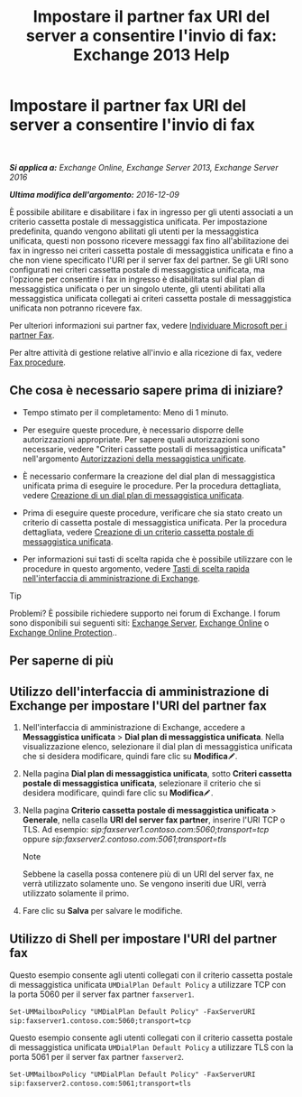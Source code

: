 ﻿---
title: "Impostare il partner fax URI del server a consentire l'invio di fax: Exchange 2013 Help"
TOCTitle: Impostare il partner fax URI del server a consentire l'invio di fax
ms:assetid: 77a9013b-d76b-4af2-8b2c-cef435cf67af
ms:mtpsurl: https://technet.microsoft.com/it-it/library/JJ650873(v=EXCHG.150)
ms:contentKeyID: 52057271
ms.date: 05/22/2018
mtps_version: v=EXCHG.150
ms.translationtype: MT
---

# Impostare il partner fax URI del server a consentire l'invio di fax

 

_**Si applica a:** Exchange Online, Exchange Server 2013, Exchange Server 2016_

_**Ultima modifica dell'argomento:** 2016-12-09_

È possibile abilitare e disabilitare i fax in ingresso per gli utenti associati a un criterio cassetta postale di messaggistica unificata. Per impostazione predefinita, quando vengono abilitati gli utenti per la messaggistica unificata, questi non possono ricevere messaggi fax fino all'abilitazione dei fax in ingresso nei criteri cassetta postale di messaggistica unificata e fino a che non viene specificato l'URI per il server fax del partner. Se gli URI sono configurati nei criteri cassetta postale di messaggistica unificata, ma l'opzione per consentire i fax in ingresso è disabilitata sul dial plan di messaggistica unificata o per un singolo utente, gli utenti abilitati alla messaggistica unificata collegati ai criteri cassetta postale di messaggistica unificata non potranno ricevere fax.

Per ulteriori informazioni sui partner fax, vedere [Individuare Microsoft per i partner Fax](https://go.microsoft.com/fwlink/?linkid=190238).

Per altre attività di gestione relative all'invio e alla ricezione di fax, vedere [Fax procedure](faxing-procedures-exchange-2013-help.md).

## Che cosa è necessario sapere prima di iniziare?

  - Tempo stimato per il completamento: Meno di 1 minuto.

  - Per eseguire queste procedure, è necessario disporre delle autorizzazioni appropriate. Per sapere quali autorizzazioni sono necessarie, vedere "Criteri cassette postali di messaggistica unificata" nell'argomento [Autorizzazioni della messaggistica unificate](unified-messaging-permissions-exchange-2013-help.md).

  - È necessario confermare la creazione del dial plan di messaggistica unificata prima di eseguire le procedure. Per la procedura dettagliata, vedere [Creazione di un dial plan di messaggistica unificata](create-a-um-dial-plan-exchange-2013-help.md).

  - Prima di eseguire queste procedure, verificare che sia stato creato un criterio di cassetta postale di messaggistica unificata. Per la procedura dettagliata, vedere [Creazione di un criterio cassetta postale di messaggistica unificata](create-a-um-mailbox-policy-exchange-2013-help.md).

  - Per informazioni sui tasti di scelta rapida che è possibile utilizzare con le procedure in questo argomento, vedere [Tasti di scelta rapida nell'interfaccia di amministrazione di Exchange](keyboard-shortcuts-in-the-exchange-admin-center-exchange-online-protection-help.md).


> [!TIP]
> Problemi? È possibile richiedere supporto nei forum di Exchange. I forum sono disponibili sui seguenti siti: <A href="https://go.microsoft.com/fwlink/p/?linkid=60612">Exchange Server</A>, <A href="https://go.microsoft.com/fwlink/p/?linkid=267542">Exchange Online</A> o <A href="https://go.microsoft.com/fwlink/p/?linkid=285351">Exchange Online Protection</A>..



## Per saperne di più

## Utilizzo dell'interfaccia di amministrazione di Exchange per impostare l'URI del partner fax

1.  Nell'interfaccia di amministrazione di Exchange, accedere a **Messaggistica unificata** \> **Dial plan di messaggistica unificata**. Nella visualizzazione elenco, selezionare il dial plan di messaggistica unificata che si desidera modificare, quindi fare clic su **Modifica**![Icona Modifica](images/JJ218640.6f53ccb2-1f13-4c02-bea0-30690e6ea71d(EXCHG.150).gif "Icona Modifica").

2.  Nella pagina **Dial plan di messaggistica unificata**, sotto **Criteri cassetta postale di messaggistica unificata**, selezionare il criterio che si desidera modificare, quindi fare clic su **Modifica**![Icona Modifica](images/JJ218640.6f53ccb2-1f13-4c02-bea0-30690e6ea71d(EXCHG.150).gif "Icona Modifica").

3.  Nella pagina **Criterio cassetta postale di messaggistica unificata** \> **Generale**, nella casella **URI del server fax partner**, inserire l'URI TCP o TLS. Ad esempio: *sip:faxserver1.contoso.com:5060;transport=tcp* oppure *sip:faxserver2.contoso.com:5061;transport=tls*
    

    > [!NOTE]
    > Sebbene la casella possa contenere più di un URI del server fax, ne verrà utilizzato solamente uno. Se vengono inseriti due URI, verrà utilizzato solamente il primo.



4.  Fare clic su **Salva** per salvare le modifiche.

## Utilizzo di Shell per impostare l'URI del partner fax

Questo esempio consente agli utenti collegati con il criterio cassetta postale di messaggistica unificata `UMDialPlan Default Policy` a utilizzare TCP con la porta 5060 per il server fax partner `faxserver1`.

    Set-UMMailboxPolicy "UMDialPlan Default Policy" -FaxServerURI sip:faxserver1.contoso.com:5060;transport=tcp

Questo esempio consente agli utenti collegati con il criterio cassetta postale di messaggistica unificata `UMDialPlan Default Policy` a utilizzare TLS con la porta 5061 per il server fax partner `faxserver2`.

    Set-UMMailboxPolicy "UMDialPlan Default Policy" -FaxServerURI sip:faxserver2.contoso.com:5061;transport=tls

